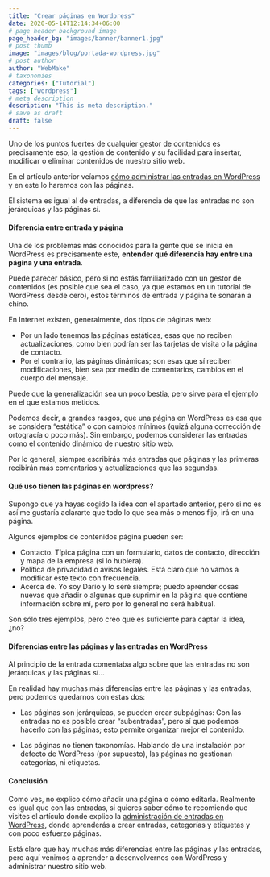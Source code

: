 ```yaml
---
title: "Crear páginas en Wordpress"
date: 2020-05-14T12:14:34+06:00
# page header background image
page_header_bg: "images/banner/banner1.jpg"
# post thumb
image: "images/blog/portada-wordpress.jpg"
# post author
author: "WebMake"
# taxonomies
categories: ["Tutorial"]
tags: ["wordpress"]
# meta description
description: "This is meta description."
# save as draft
draft: false
---
```


Uno de los puntos fuertes de cualquier gestor de contenidos es precisamente eso, la gestión de contenido y su facilidad para insertar, modificar o eliminar contenidos de nuestro sitio web.

En el artículo anterior veíamos [cómo administrar las entradas en WordPress](https:webmake.dev/blog/publicar-entradas-en-wordpress/) y en este lo haremos con las páginas.

El sistema es igual al de entradas, a diferencia de que las entradas no son jerárquicas y las páginas sí.

#### Diferencia entre entrada y página

Una de los problemas más conocidos para la gente que se inicia en WordPress es precisamente este, **entender qué diferencia hay entre una página y una entrada**.

Puede parecer básico, pero si no estás familiarizado con un gestor de contenidos (es posible que sea el caso, ya que estamos en un tutorial de WordPress desde cero), estos términos de entrada y página te sonarán a chino.

En Internet existen, generalmente, dos tipos de páginas web:
- Por un lado tenemos las páginas estáticas, esas que no reciben actualizaciones, como bien podrían ser  las tarjetas de visita o la página de contacto.
- Por el contrario, las páginas dinámicas; son esas que sí reciben modificaciones, bien sea por medio de comentarios, cambios en el cuerpo del mensaje.

Puede que la generalización sea un poco bestia, pero sirve para el ejemplo en el que estamos metidos.

Podemos decir, a grandes rasgos, que una página en WordPress es esa que se considera “estática” o con cambios mínimos (quizá alguna corrección de ortogracía o poco más). Sin embargo, podemos considerar las entradas como el contenido dinámico de nuestro sitio web.

Por lo general, siempre escribirás más entradas que páginas y las primeras recibirán más comentarios y actualizaciones que las segundas.

#### Qué uso tienen las páginas en wordpress?

Supongo que ya hayas cogido la idea con el apartado anterior, pero si no es así me gustaría aclararte que todo lo que sea más o menos fijo, irá en una página.

Algunos ejemplos de contenidos página pueden ser:
- Contacto. Típica página con un formulario, datos de contacto, dirección y mapa de la empresa (si lo hubiera).
- Política de privacidad o avisos legales. Está claro que no vamos a modificar este texto con frecuencia.
- Acerca de. Yo soy Darío y lo seré siempre; puedo aprender cosas nuevas que añadir o algunas que suprimir en la página que contiene información sobre mí, pero por lo general no será habitual.

Son sólo tres ejemplos, pero creo que es suficiente para captar la idea, ¿no?

#### Diferencias entre las páginas y las entradas en WordPress

Al principio de la entrada comentaba algo sobre que las entradas no son jerárquicas y las páginas sí…

En realidad hay muchas más diferencias entre las páginas y las entradas, pero podemos quedarnos con estas dos:

- Las páginas son jerárquicas, se pueden crear subpáginas: Con las entradas no es posible crear “subentradas”, pero sí que podemos hacerlo con las páginas; esto permite organizar mejor el contenido.

- Las páginas no tienen taxonomías. Hablando de una instalación por defecto de WordPress (por supuesto), las páginas no gestionan categorías, ni etiquetas.

#### Conclusión

Como ves, no explico cómo añadir una página o cómo editarla. Realmente es igual que con las entradas, si quieres saber cómo te recomiendo que visites el artículo donde explico la [administración de entradas en WordPress](https:webmake.dev/blog/publicar-entradas-en-wordpress/), donde aprenderás a crear entradas, categorías y etiquetas y con poco esfuerzo páginas.

Está claro que hay muchas más diferencias entre las páginas y las entradas, pero aquí venimos a aprender a desenvolvernos con WordPress y administrar nuestro sitio web. 